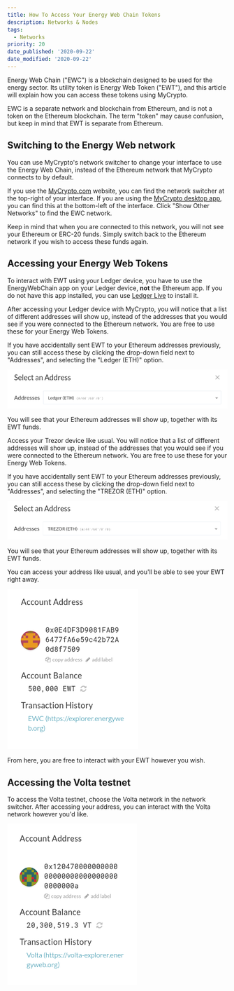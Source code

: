 ```yaml
---
title: How To Access Your Energy Web Chain Tokens
description: Networks & Nodes
tags:
  - Networks
priority: 20
date_published: '2020-09-22'
date_modified: '2020-09-22'
---
```


Energy Web Chain ("EWC") is a blockchain designed to be used for the energy sector. Its utility token is Energy Web Token ("EWT"), and this article will explain how you can access these tokens using MyCrypto.

EWC is a separate network and blockchain from Ethereum, and is not a token on the Ethereum blockchain. The term "token" may cause confusion, but keep in mind that EWT is separate from Ethereum.

## Switching to the Energy Web network

You can use MyCrypto's network switcher to change your interface to use the Energy Web Chain, instead of the Ethereum network that MyCrypto connects to by default.

If you use the [MyCrypto.com](https://mycrypto.com/) website, you can find the network switcher at the top-right of your interface. If you are using the [MyCrypto desktop app](https://download.mycrypto.com/), you can find this at the bottom-left of the interface. Click "Show Other Networks" to find the EWC network.

Keep in mind that when you are connected to this network, you will not see your Ethereum or ERC-20 funds. Simply switch back to the Ethereum network if you wish to access these funds again.

## Accessing your Energy Web Tokens

<Accordion>
<AccordionItem title="Ledger">

To interact with EWT using your Ledger device, you have to use the EnergyWebChain app on your Ledger device, **not** the Ethereum app. If you do not have this app installed, you can use [Ledger Live](https://www.ledger.com/ledger-live) to install it.

After accessing your Ledger device with MyCrypto, you will notice that a list of different addresses will show up, instead of the addresses that you would see if you were connected to the Ethereum network. You are free to use these for your Energy Web Tokens.

If you have accidentally sent EWT to your Ethereum addresses previously, you can still access these by clicking the drop-down field next to "Addresses", and selecting the "Ledger (ETH)" option.

![Ethereum addresses on Ledger](../../assets/how-to/nodes-networks/how-to-access-energy-web-chain-tokens/ledger-derivation.png)

You will see that your Ethereum addresses will show up, together with its EWT funds.

</AccordionItem>
<AccordionItem title="Trezor">

Access your Trezor device like usual. You will notice that a list of different addresses will show up, instead of the addresses that you would see if you were connected to the Ethereum network. You are free to use these for your Energy Web Tokens.

If you have accidentally sent EWT to your Ethereum addresses previously, you can still access these by clicking the drop-down field next to "Addresses", and selecting the "TREZOR (ETH)" option.

![Ethereum addresses on Trezor](../../assets/how-to/nodes-networks/how-to-access-energy-web-chain-tokens/trezor-derivation.png)

You will see that your Ethereum addresses will show up, together with its EWT funds.

</AccordionItem>
<AccordionItem title="Private Key/Mnemonic Phrase/Keystore File">

You can access your address like usual, and you'll be able to see your EWT right away.

![EWT address and funds](../../assets/how-to/nodes-networks/how-to-access-energy-web-chain-tokens/ewt-funds.png)

From here, you are free to interact with your EWT however you wish. 

</AccordionItem>
</Accordion>

## Accessing the Volta testnet

To access the Volta testnet, choose the Volta network in the network switcher. After accessing your address, you can interact with the Volta network however you'd like.

![VT address and funds](../../assets/how-to/nodes-networks/how-to-access-energy-web-chain-tokens/vt-funds.png)
